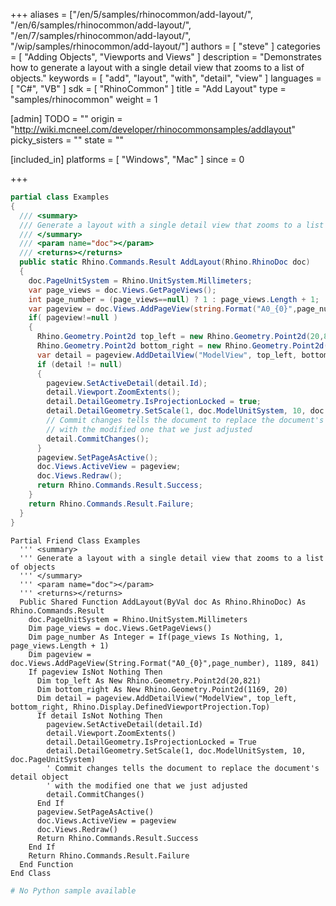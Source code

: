 +++
aliases = ["/en/5/samples/rhinocommon/add-layout/", "/en/6/samples/rhinocommon/add-layout/", "/en/7/samples/rhinocommon/add-layout/", "/wip/samples/rhinocommon/add-layout/"]
authors = [ "steve" ]
categories = [ "Adding Objects", "Viewports and Views" ]
description = "Demonstrates how to generate a layout with a single detail view that zooms to a list of objects."
keywords = [ "add", "layout", "with", "detail", "view" ]
languages = [ "C#", "VB" ]
sdk = [ "RhinoCommon" ]
title = "Add Layout"
type = "samples/rhinocommon"
weight = 1

[admin]
TODO = ""
origin = "http://wiki.mcneel.com/developer/rhinocommonsamples/addlayout"
picky_sisters = ""
state = ""

[included_in]
platforms = [ "Windows", "Mac" ]
since = 0

+++

<div class="codetab-content" id="cs">

```cs
partial class Examples
{
  /// <summary>
  /// Generate a layout with a single detail view that zooms to a list of objects
  /// </summary>
  /// <param name="doc"></param>
  /// <returns></returns>
  public static Rhino.Commands.Result AddLayout(Rhino.RhinoDoc doc)
  {
    doc.PageUnitSystem = Rhino.UnitSystem.Millimeters;
    var page_views = doc.Views.GetPageViews();
    int page_number = (page_views==null) ? 1 : page_views.Length + 1;
    var pageview = doc.Views.AddPageView(string.Format("A0_{0}",page_number), 1189, 841);
    if( pageview!=null )
    {
      Rhino.Geometry.Point2d top_left = new Rhino.Geometry.Point2d(20,821);
      Rhino.Geometry.Point2d bottom_right = new Rhino.Geometry.Point2d(1169, 20);
      var detail = pageview.AddDetailView("ModelView", top_left, bottom_right, Rhino.Display.DefinedViewportProjection.Top);
      if (detail != null)
      {
        pageview.SetActiveDetail(detail.Id);
        detail.Viewport.ZoomExtents();
        detail.DetailGeometry.IsProjectionLocked = true;
        detail.DetailGeometry.SetScale(1, doc.ModelUnitSystem, 10, doc.PageUnitSystem);
        // Commit changes tells the document to replace the document's detail object
        // with the modified one that we just adjusted
        detail.CommitChanges();
      }
      pageview.SetPageAsActive();
      doc.Views.ActiveView = pageview;
      doc.Views.Redraw();
      return Rhino.Commands.Result.Success;
    }
    return Rhino.Commands.Result.Failure;
  }
}
```

</div>


<div class="codetab-content" id="vb">

```vbnet
Partial Friend Class Examples
  ''' <summary>
  ''' Generate a layout with a single detail view that zooms to a list of objects
  ''' </summary>
  ''' <param name="doc"></param>
  ''' <returns></returns>
  Public Shared Function AddLayout(ByVal doc As Rhino.RhinoDoc) As Rhino.Commands.Result
	doc.PageUnitSystem = Rhino.UnitSystem.Millimeters
	Dim page_views = doc.Views.GetPageViews()
	Dim page_number As Integer = If(page_views Is Nothing, 1, page_views.Length + 1)
	Dim pageview = doc.Views.AddPageView(String.Format("A0_{0}",page_number), 1189, 841)
	If pageview IsNot Nothing Then
	  Dim top_left As New Rhino.Geometry.Point2d(20,821)
	  Dim bottom_right As New Rhino.Geometry.Point2d(1169, 20)
	  Dim detail = pageview.AddDetailView("ModelView", top_left, bottom_right, Rhino.Display.DefinedViewportProjection.Top)
	  If detail IsNot Nothing Then
		pageview.SetActiveDetail(detail.Id)
		detail.Viewport.ZoomExtents()
		detail.DetailGeometry.IsProjectionLocked = True
		detail.DetailGeometry.SetScale(1, doc.ModelUnitSystem, 10, doc.PageUnitSystem)
		' Commit changes tells the document to replace the document's detail object
		' with the modified one that we just adjusted
		detail.CommitChanges()
	  End If
	  pageview.SetPageAsActive()
	  doc.Views.ActiveView = pageview
	  doc.Views.Redraw()
	  Return Rhino.Commands.Result.Success
	End If
	Return Rhino.Commands.Result.Failure
  End Function
End Class
```

</div>


<div class="codetab-content" id="py">

```python
# No Python sample available
```

</div>
